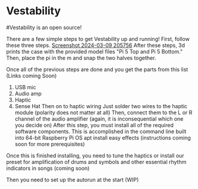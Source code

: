 # Vestability
#Vestability is an open source!

There are a few simple steps to get Vestability up and running!
First, follow these three steps.
[Screenshot 2024-03-09 205756](https://github.com/TriTechFLL/Vestability/assets/75490449/b1a00455-74e7-4969-b102-317e9fc0b261)
After these steps, 3d prints the case with the provided model files "Pi 5 Top and Pi 5 Bottom." Then, place the pi in the m and snap the two halves together.

Once all of the previous steps are done and you get the parts from this list 
(Links coming Soon)
1. USB mic
2. Audio amp
3. Haptic
4. Sense Hat
Then on to haptic wiring
Just solder two wires to the haptic module (polarity does not matter at all)
Then, connect them to the L or R channel of the audio amplifier (again, it is inconsequential which one you decide on)
After this step, you must install all of the required software components. This is accomplished in the command line built into 64-bit Raspberry Pi OS
apt install easy effects
(instructions coming soon for more prerequisites)

Once this is finished installing, you need to tune the haptics or install our preset for amplification of drums and symbols and other essential rhythm indicators in songs (coming soon)

Then you need to set up the autorun at the start (WIP)

